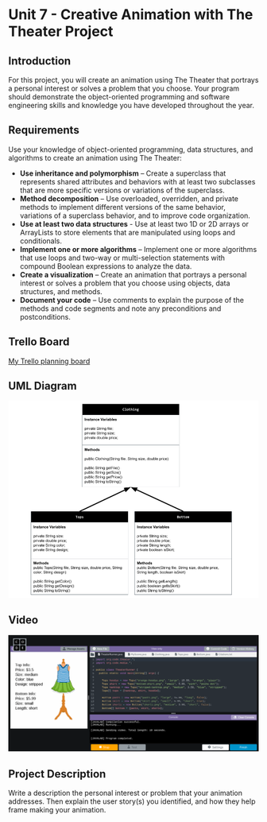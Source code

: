 # Unit 7 - Creative Animation with The Theater Project

## Introduction

For this project, you will create an animation using The Theater that portrays a personal interest or solves a problem that you choose. Your program should demonstrate the object-oriented programming and software engineering skills and knowledge you have developed throughout the year.

## Requirements

Use your knowledge of object-oriented programming, data structures, and algorithms to create an animation using The Theater:

- **Use inheritance and polymorphism** – Create a superclass that represents shared attributes and behaviors with at least two subclasses that are more specific versions or variations of the superclass.
- **Method decomposition** – Use overloaded, overridden, and private methods to implement different versions of the same behavior, variations of a superclass behavior, and to improve code organization.
- **Use at least two data structures** - Use at least two 1D or 2D arrays or ArrayLists to store elements that are manipulated using loops and conditionals.
- **Implement one or more algorithms** – Implement one or more algorithms that use loops and two-way or multi-selection statements with compound Boolean expressions to analyze the data.
- **Create a visualization** – Create an animation that portrays a personal interest or solves a problem that you choose using objects, data structures, and methods.
- **Document your code** – Use comments to explain the purpose of the methods and code segments and note any preconditions and postconditions.

## Trello Board 

[My Trello planning board](https://trello.com/invite/b/67d310dc63de36e4a463d8da/ATTI9b28a0295d071c2bfb00956b58a7ed9d8DD23C2A/unit-7-project-planning)

## UML Diagram

![UML Diagram for my project](UMLdiagram.png)

## Video

[![Thumbnail for my projet](thumbnail.png)](https://youtu.be/q8QwbToXeAU)

## Project Description

Write a description the personal interest or problem that your animation addresses. Then explain the user story(s) you identified, and how they help frame making your animation.